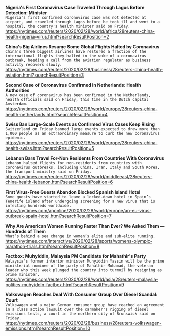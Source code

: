 **Nigeria's First Coronavirus Case Traveled Through Lagos Before Detection: Minister**\
`Nigeria's first confirmed coronovirus case was not detected at airport, and traveled through Lagos before he took ill and went to a hospital, the country's health minister said on Friday. `\
https://nytimes.com/reuters/2020/02/28/world/africa/28reuters-china-health-nigeria-virus.html?searchResultPosition=2

**China's Big Airlines Resume Some Global Flights Halted by Coronavirus**\
`China's three biggest airlines have restored a fraction of the international flights they halted in the wake of a coronavirus outbreak, heeding a call from the aviation regulator as business activity recovers slowly. `\
https://nytimes.com/reuters/2020/02/28/business/28reuters-china-health-aviation.html?searchResultPosition=3

**Second Case of Coronavirus Confirmed in Netherlands: Health Authorities**\
`A new case of coronavirus has been confirmed in the Netherlands, health officials said on Friday, this time in the Dutch capital Amsterdam.`\
https://nytimes.com/reuters/2020/02/28/world/europe/28reuters-china-health-netherlands.html?searchResultPosition=4

**Swiss Ban Large-Scale Events as Confirmed Virus Cases Keep Rising**\
`Switzerland on Friday banned large events expected to draw more than 1,000 people as an extraordinary measure to curb the new coronavirus epidemic.`\
https://nytimes.com/reuters/2020/02/28/world/europe/28reuters-china-health-swiss.html?searchResultPosition=5

**Lebanon Bars Travel For-Non Residents From Countries With Coronavirus**\
`Lebanon halted flights for non-residents from countries with coronavirus outbreaks, including China, Iran, Italy and South Korea, the transport ministry said on Friday.`\
https://nytimes.com/reuters/2020/02/28/world/middleeast/28reuters-china-health-lebanon.html?searchResultPosition=6

**First Virus-Free Guests Abandon Blocked Spanish Island Hotel**\
`Some guests have started to leave a locked-down hotel in Spain’s Tenerife island after undergoing screening for a new virus that is infecting hundreds worldwide.`\
https://nytimes.com/aponline/2020/02/28/world/europe/ap-eu-virus-outbreak-spain-hotel.html?searchResultPosition=7

**Why Are American Women Running  Faster Than Ever? We Asked Them — Hundreds of Them**\
`What’s behind a sea change in women’s elite and sub-elite running.`\
https://nytimes.com/interactive/2020/02/28/sports/womens-olympic-marathon-trials.html?searchResultPosition=8

**Factbox: Muhyiddin, Malaysia PM Candidate for Mahathir's Party**\
`Malaysia's former interior minister Muhyiddin Yassin will be the prime ministerial nominee of the party of Mahathir Mohamad, the veteran leader who this week plunged the country into turmoil by resigning as prime minister.`\
https://nytimes.com/reuters/2020/02/28/world/asia/28reuters-malaysia-politics-muhyiddin-factbox.html?searchResultPosition=9

**Volkswagen Reaches Deal With Consumer Group Over Diesel Scandal: Court**\
`Volkswagen and a major German consumer group have reached an agreement in a class action lawsuit over the carmaker's rigging of diesel emissions tests, a court in the northern city of Brunswick said on Friday.`\
https://nytimes.com/reuters/2020/02/28/business/28reuters-volkswagen-emissions.html?searchResultPosition=10

